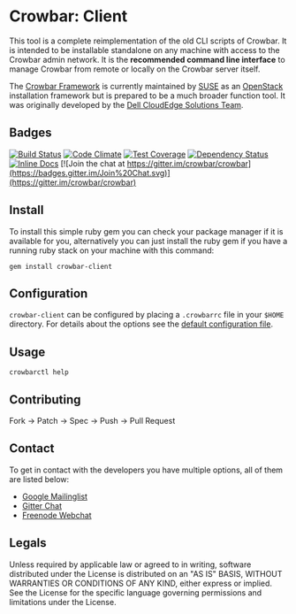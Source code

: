 # Crowbar: Client

This tool is a complete reimplementation of the old CLI scripts of Crowbar.
It is intended to be installable standalone on any machine with access to
the Crowbar admin network. It is the **recommended command line interface** to manage
Crowbar from remote or locally on the Crowbar server itself.

The [Crowbar Framework](https://github.com/crowbar/crowbar) is currently
maintained by [SUSE](http://www.suse.com/) as an [OpenStack](http://openstack.org)
installation framework but is prepared to be a much broader function tool. It
was originally developed by the [Dell CloudEdge Solutions Team](http://dell.com/openstack).

## Badges

[![Build Status](https://secure.travis-ci.org/crowbar/crowbar-client.svg)](https://travis-ci.org/crowbar/crowbar-client)
[![Code Climate](https://codeclimate.com/github/crowbar/crowbar-client.svg)](https://codeclimate.com/github/crowbar/crowbar-client)
[![Test Coverage](https://codeclimate.com/github/crowbar/crowbar-client/badges/coverage.svg)](https://codeclimate.com/github/crowbar/crowbar-client)
[![Dependency Status](https://gemnasium.com/crowbar/crowbar-client.svg)](https://gemnasium.com/crowbar/crowbar-client)
[![Inline Docs](http://inch-ci.org/github/crowbar/crowbar-client.svg?branch=master)](http://inch-ci.org/github/crowbar/crowbar-client)
[![Join the chat at https://gitter.im/crowbar/crowbar](https://badges.gitter.im/Join%20Chat.svg)](https://gitter.im/crowbar/crowbar)

## Install

To install this simple ruby gem you can check your package manager if it is
available for you, alternatively you can just install the ruby gem if you have a
running ruby stack on your machine with this command:

```
gem install crowbar-client
```

## Configuration

`crowbar-client` can be configured by placing a `.crowbarrc` file in your `$HOME` directory.
For details about the options see the [default configuration file](config/crowbarrc).

## Usage

```
crowbarctl help
```

## Contributing

Fork -> Patch -> Spec -> Push -> Pull Request

## Contact

To get in contact with the developers you have multiple options, all of them
are listed below:

* [Google Mailinglist](https://groups.google.com/forum/#!forum/crowbar)
* [Gitter Chat](https://gitter.im/crowbar/crowbar)
* [Freenode Webchat](http://webchat.freenode.net/?channels=%23crowbar)

## Legals

Unless required by applicable law or agreed to in writing, software distributed
under the License is distributed on an "AS IS" BASIS, WITHOUT WARRANTIES OR
CONDITIONS OF ANY KIND, either express or implied. See the License for the
specific language governing permissions and limitations under the License.
